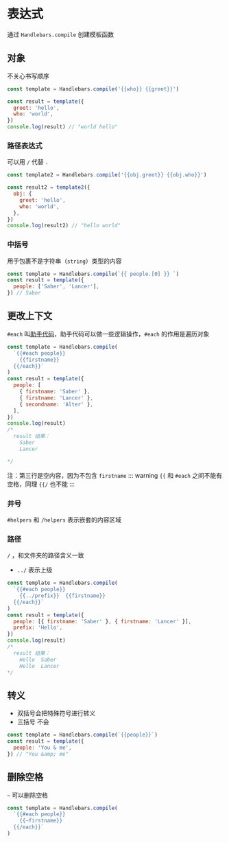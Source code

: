 # 表达式

通过 `Handlebars.compile` 创建模板函数

## 对象

不关心书写顺序

```js
const template = Handlebars.compile('{{who}} {{greet}}')

const result = template({
  greet: 'hello',
  who: 'world',
})
console.log(result) // "world hello"
```

### 路径表达式

可以用 `/` 代替 `.`

```js
const template2 = Handlebars.compile('{{obj.greet}} {{obj.who}}')

const result2 = template2({
  obj: {
    greet: 'hello',
    who: 'world',
  },
})
console.log(result2) // "hello world"
```

### 中括号

用于包裹不是字符串（`string`）类型的内容

```js
const template = Handlebars.compile(`{{ people.[0] }} `)
const result = template({
  people: ['Saber', 'Lancer'],
}) // Saber
```

## 更改上下文

`#each` 叫[助手代码](./03_helpers.md)，助手代码可以做一些逻辑操作，`#each` 的作用是遍历对象

```js
const template = Handlebars.compile(
  `{{#each people}}
    {{firstname}} 
  {{/each}}`
)
const result = template({
  people: [
    { firstname: 'Saber' },
    { firstname: 'Lancer' },
    { secondname: 'Alter' },
  ],
})
console.log(result)
/* 
  result 结果：
    Saber 
    Lancer  

*/
```

注：第三行是空内容，因为不包含 `firstname`
::: warning
`{{` 和 `#each` 之间不能有空格，同理 `{{/` 也不能
:::

### 井号

`#helpers` 和 `/helpers` 表示嵌套的内容区域

### 路径

`/` ，和文件夹的路径含义一致

- `../` 表示上级

```js
const template = Handlebars.compile(
  `{{#each people}}
    {{../prefix}}  {{firstname}} 
  {{/each}}`
)
const result = template({
  people: [{ firstname: 'Saber' }, { firstname: 'Lancer' }],
  prefix: 'Hello',
})
console.log(result)
/* 
  result 结果：
    Hello  Saber 
    Hello  Lancer 
*/
```

## 转义

- 双括号会把特殊符号进行转义
- 三括号 不会

```js
const template = Handlebars.compile(`{{people}}`)
const result = template({
  people: 'You & me',
}) // "You &amp; me"
```

## 删除空格

`~` 可以删除空格

```js
const template = Handlebars.compile(
  `{{#each people}}
    {{~firstname}} 
  {{/each}}`
)
```
